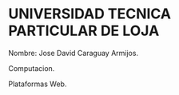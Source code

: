 # UNIVERSIDAD TECNICA PARTICULAR DE LOJA


Nombre: Jose David Caraguay Armijos.


Computacion.


Plataformas Web.
